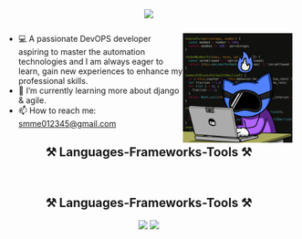 
<br>

<h1 align="center">
    <img src="https://readme-typing-svg.herokuapp.com?font=Fira+Code&pause=1000&width=435&lines=Hi+Iam+Eissa+👋"/>
</h1>
<ul> 
 <img align="right" src="./Media/1.gif" style="width: 40%; display: inline-block;"/>
 
 <li>💻 A passionate DevOPS developer aspiring to master the automation technologies and I am always eager to learn, gain new experiences to enhance my professional skills.</li>
 <li>🌱 I’m currently learning more about django & agile.</li>
 <li>📫 How to reach me: <a href="mailto:smme012345@gmail.com">smme012345@gmail.com</a></li>
</ul>


<h2 align="center">⚒️ Languages-Frameworks-Tools ⚒️</h2>
<br/>

<div align="center">
    <h2 align="center">⚒️ Languages-Frameworks-Tools ⚒️</h2>
    <img src="https://skillicons.dev/icons?i=aws,django,kubernetes,vscode,github,git,linux,terraform" />
    <img src="https://skillicons.dev/icons?i=python,ansible,bash,nginx,cpp,mysql,docker,jenkins" /><br>
</div>


